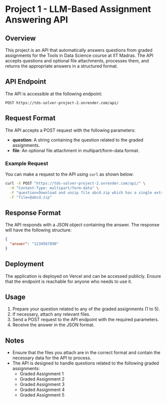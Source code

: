 # Project 1 - LLM-Based Assignment Answering API

## Overview
This project is an API that automatically answers questions from graded assignments for the Tools in Data Science course at IIT Madras. The API accepts questions and optional file attachments, processes them, and returns the appropriate answers in a structured format.

## API Endpoint
The API is accessible at the following endpoint:

```
POST https://tds-solver-project-2.onrender.com/api/
```

## Request Format
The API accepts a POST request with the following parameters:

- **question**: A string containing the question related to the graded assignments.
- **file**: An optional file attachment in multipart/form-data format.

### Example Request
You can make a request to the API using `curl` as shown below:

```bash
curl -X POST "https://tds-solver-project-2.onrender.com/api/" \
  -H "Content-Type: multipart/form-data" \
  -F "question=Download and unzip file abcd.zip which has a single extract.csv file inside. What is the value in the 'answer' column of the CSV file?" \
  -F "file=@abcd.zip"
```

## Response Format
The API responds with a JSON object containing the answer. The response will have the following structure:

```json
{
  "answer": "1234567890"
}
```

## Deployment
The application is deployed on Vercel and can be accessed publicly. Ensure that the endpoint is reachable for anyone who needs to use it.

## Usage
1. Prepare your question related to any of the graded assignments (1 to 5).
2. If necessary, attach any relevant files.
3. Send a POST request to the API endpoint with the required parameters.
4. Receive the answer in the JSON format.

## Notes
- Ensure that the files you attach are in the correct format and contain the necessary data for the API to process.
- The API is designed to handle questions related to the following graded assignments:
  - Graded Assignment 1
  - Graded Assignment 2
  - Graded Assignment 3
  - Graded Assignment 4
  - Graded Assignment 5
